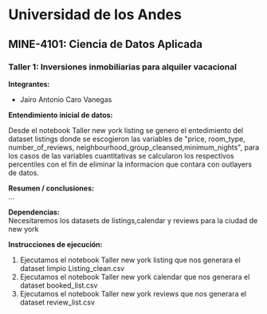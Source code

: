 # Universidad de los Andes
## MINE-4101: Ciencia de Datos Aplicada
### Taller 1: Inversiones inmobiliarias para alquiler vacacional
  
**Integrantes:**  
- Jairo Antonio Caro Vanegas

**Entendimiento inicial de datos:**

Desde el notebook Taller new york listing se genero el entedimiento del dataset listings donde se escogieron las variables de "price, room_type, number_of_reviews, neighbourhood_group_cleansed,minimum_nights", para los casos de las variables cuantitativas se calcularon los respectivos percentiles con el fin de eliminar la informacion que contara con outlayers de datos.

**Resumen / conclusiones:**  
...
  
**Dependencias:**  
Necesitaremos los datasets de listings,calendar y reviews para la ciudad de new york

  
**Instrucciones de ejecución:**  
1. Ejecutamos el notebook Taller new york listing que nos generara el dataset limpio Listing_clean.csv
2. Ejecutamos el notebook Taller new york calendar que nos generara el dataset booked_list.csv
3. Ejecutamos el notebook Taller new york  reviews que nos generara el dataset review_list.csv
